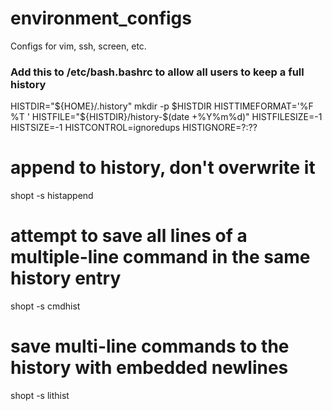 environment_configs
===================

Configs for vim, ssh, screen, etc.

### Add this to /etc/bash.bashrc to allow all users to keep a full history ###
HISTDIR="${HOME}/.history"
mkdir -p $HISTDIR
HISTTIMEFORMAT='%F %T '
HISTFILE="${HISTDIR}/history-$(date +%Y%m%d)"
HISTFILESIZE=-1
HISTSIZE=-1
HISTCONTROL=ignoredups
HISTIGNORE=?:??
# append to history, don't overwrite it
shopt -s histappend
# attempt to save all lines of a multiple-line command in the same history entry
shopt -s cmdhist
# save multi-line commands to the history with embedded newlines
shopt -s lithist
